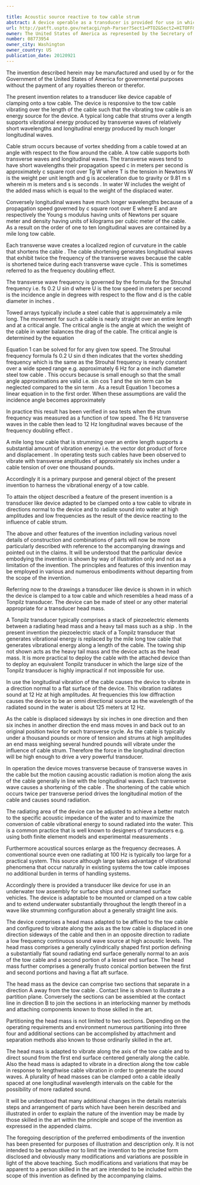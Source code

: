 ```yaml
---

title: Acoustic source reactive to tow cable strum
abstract: A device operable as a transducer is provided for use in which the device is mountable on a tow cable which in operation extends underwater substantially throughout the length thereof. The device comprises a head mass encompassing the tow cable wherein the head mass reacts to a wave-like strumming configuration about an axis of the tow cable thereby causing the tow cable to be displaced in one direction, along the axis and then in an opposite direction such that a low frequency continuous sound wave radiates from the head mass.
url: http://patft.uspto.gov/netacgi/nph-Parser?Sect1=PTO2&Sect2=HITOFF&p=1&u=%2Fnetahtml%2FPTO%2Fsearch-adv.htm&r=1&f=G&l=50&d=PALL&S1=08773954&OS=08773954&RS=08773954
owner: The United States of America as represented by the Secretary of the Navy
number: 08773954
owner_city: Washington
owner_country: US
publication_date: 20120921
---
```

The invention described herein may be manufactured and used by or for the Government of the United States of America for governmental purposes without the payment of any royalties thereon or therefor.

The present invention relates to a transducer like device capable of clamping onto a tow cable. The device is responsive to the tow cable vibrating over the length of the cable such that the vibrating tow cable is an energy source for the device. A typical long cable that strums over a length supports vibrational energy produced by transverse waves of relatively short wavelengths and longitudinal energy produced by much longer longitudinal waves.

Cable strum occurs because of vortex shedding from a cable towed at an angle with respect to the flow around the cable. A tow cable supports both transverse waves and longitudinal waves. The transverse waves tend to have short wavelengths their propagation speed c in meters per second is approximately c square root over Tg W where T is the tension in Newtons W is the weight per unit length and g is acceleration due to gravity or 9.81 m s wherein m is meters and s is seconds . In water W includes the weight of the added mass which is equal to the weight of the displaced water.

Conversely longitudinal waves have much longer wavelengths because of a propagation speed governed by c square root over E where E and are respectively the Young s modulus having units of Newtons per square meter and density having units of kilograms per cubic meter of the cable. As a result on the order of one to ten longitudinal waves are contained by a mile long tow cable.

Each transverse wave creates a localized region of curvature in the cable that shortens the cable . The cable shortening generates longitudinal waves that exhibit twice the frequency of the transverse waves because the cable is shortened twice during each transverse wave cycle . This is sometimes referred to as the frequency doubling effect.

The transverse wave frequency is governed by the formula for the Strouhal frequency i.e. fs 0.2 U sin d where U is the tow speed in meters per second is the incidence angle in degrees with respect to the flow and d is the cable diameter in inches .

Towed arrays typically include a steel cable that is approximately a mile long. The movement for such a cable is nearly straight over an entire length and at a critical angle. The critical angle is the angle at which the weight of the cable in water balances the drag of the cable. The critical angle is determined by the equation 

Equation 1 can be solved for for any given tow speed. The Strouhal frequency formula fs 0.2 U sin d then indicates that the vortex shedding frequency which is the same as the Strouhal frequency is nearly constant over a wide speed range e.g. approximately 6 Hz for a one inch diameter steel tow cable . This occurs because is small enough so that the small angle approximations are valid i.e. sin cos 1 and the sin term can be neglected compared to the sin term . As a result Equation 1 becomes a linear equation in to the first order. When these assumptions are valid the incidence angle becomes approximately

In practice this result has been verified in sea tests when the strum frequency was measured as a function of tow speed. The 6 Hz transverse waves in the cable then lead to 12 Hz longitudinal waves because of the frequency doubling effect .

A mile long tow cable that is strumming over an entire length supports a substantial amount of vibration energy i.e. the vector dot product of force and displacement . In operating tests such cables have been observed to vibrate with transverse amplitudes of approximately six inches under a cable tension of over one thousand pounds.

Accordingly it is a primary purpose and general object of the present invention to harness the vibrational energy of a tow cable.

To attain the object described a feature of the present invention is a transducer like device adapted to be clamped onto a tow cable to vibrate in directions normal to the device and to radiate sound into water at high amplitudes and low frequencies as the result of the device reacting to the influence of cable strum.

The above and other features of the invention including various novel details of construction and combinations of parts will now be more particularly described with reference to the accompanying drawings and pointed out in the claims. It will be understood that the particular device embodying the invention is shown by way of illustration only and not as a limitation of the invention. The principles and features of this invention may be employed in various and numerous embodiments without departing from the scope of the invention.

Referring now to the drawings a transducer like device is shown in in which the device is clamped to a tow cable and which resembles a head mass of a Tonpilz transducer. The device can be made of steel or any other material appropriate for a transducer head mass.

A Tonpilz transducer typically comprises a stack of piezoelectric elements between a radiating head mass and a heavy tail mass such as a ship . In the present invention the piezoelectric stack of a Tonpilz transducer that generates vibrational energy is replaced by the mile long tow cable that generates vibrational energy along a length of the cable. The towing ship not shown acts as the heavy tail mass and the device acts as the head mass. It is more practical to deploy the cable with the attached device than to deploy an equivalent Tonpilz transducer in which the large size of the Tonpilz transducer is highly impractical if not impossible for use.

In use the longitudinal vibration of the cable causes the device to vibrate in a direction normal to a flat surface of the device. This vibration radiates sound at 12 Hz at high amplitudes. At frequencies this low diffraction causes the device to be an omni directional source as the wavelength of the radiated sound in the water is about 125 meters at 12 Hz.

As the cable is displaced sideways by six inches in one direction and then six inches in another direction the end mass moves in and back out to an original position twice for each transverse cycle. As the cable is typically under a thousand pounds or more of tension and strums at high amplitudes an end mass weighing several hundred pounds will vibrate under the influence of cable strum. Therefore the force in the longitudinal direction will be high enough to drive a very powerful transducer.

In operation the device moves transverse because of transverse waves in the cable but the motion causing acoustic radiation is motion along the axis of the cable generally in line with the longitudinal waves. Each transverse wave causes a shortening of the cable . The shortening of the cable which occurs twice per transverse period drives the longitudinal motion of the cable and causes sound radiation.

The radiating area of the device can be adjusted to achieve a better match to the specific acoustic impedance of the water and to maximize the conversion of cable vibrational energy to sound radiated into the water. This is a common practice that is well known to designers of transducers e.g. using both finite element models and experimental measurements .

Furthermore acoustical sources enlarge as the frequency decreases. A conventional source even one radiating at 100 Hz is typically too large for a practical system. This source although large takes advantage of vibrational phenomena that occur naturally in existing systems the tow cable imposes no additional burden in terms of handling systems.

Accordingly there is provided a transducer like device for use in an underwater tow assembly for surface ships and unmanned surface vehicles. The device is adaptable to be mounted or clamped on a tow cable and to extend underwater substantially throughout the length thereof in a wave like strumming configuration about a generally straight line axis.

The device comprises a head mass adapted to be affixed to the tow cable and configured to vibrate along the axis as the tow cable is displaced in one direction sideways of the cable and then in an opposite direction to radiate a low frequency continuous sound wave source at high acoustic levels. The head mass comprises a generally cylindrically shaped first portion defining a substantially flat sound radiating end surface generally normal to an axis of the tow cable and a second portion of a lesser end surface. The head mass further comprises a generally frusto conical portion between the first and second portions and having a flat aft surface.

The head mass as the device can comprise two sections that separate in a direction A away from the tow cable . Contact line is shown to illustrate a partition plane. Conversely the sections can be assembled at the contact line in direction B to join the sections in an interlocking manner by methods and attaching components known to those skilled in the art.

Partitioning the head mass is not limited to two sections. Depending on the operating requirements and environment numerous partitioning into three four and additional sections can be accomplished by attachment and separation methods also known to those ordinarily skilled in the art.

The head mass is adapted to vibrate along the axis of the tow cable and to direct sound from the first end surface centered generally along the cable. Also the head mass is adapted to vibrate in a direction along the tow cable in response to lengthwise cable vibration in order to generate the sound waves. A plurality of head masses can be clamped onto a cable ideally spaced at one longitudinal wavelength intervals on the cable for the possibility of more radiated sound.

It will be understood that many additional changes in the details materials steps and arrangement of parts which have been herein described and illustrated in order to explain the nature of the invention may be made by those skilled in the art within the principle and scope of the invention as expressed in the appended claims.

The foregoing description of the preferred embodiments of the invention has been presented for purposes of illustration and description only. It is not intended to be exhaustive nor to limit the invention to the precise form disclosed and obviously many modifications and variations are possible in light of the above teaching. Such modifications and variations that may be apparent to a person skilled in the art are intended to be included within the scope of this invention as defined by the accompanying claims.

